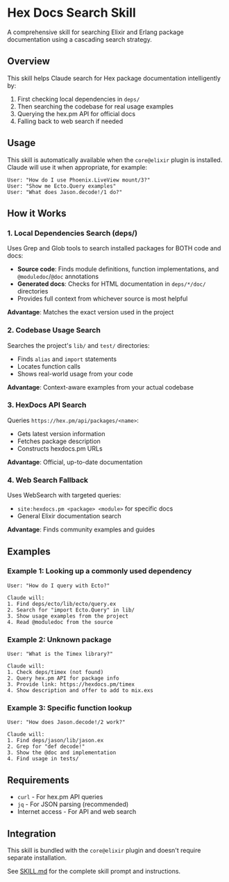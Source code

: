 # Hex Docs Search Skill

A comprehensive skill for searching Elixir and Erlang package documentation using a cascading search strategy.

## Overview

This skill helps Claude search for Hex package documentation intelligently by:
1. First checking local dependencies in `deps/`
2. Then searching the codebase for real usage examples
3. Querying the hex.pm API for official docs
4. Falling back to web search if needed

## Usage

This skill is automatically available when the `core@elixir` plugin is installed. Claude will use it when appropriate, for example:

```
User: "How do I use Phoenix.LiveView mount/3?"
User: "Show me Ecto.Query examples"
User: "What does Jason.decode!/1 do?"
```

## How it Works

### 1. Local Dependencies Search (deps/)

Uses Grep and Glob tools to search installed packages for BOTH code and docs:
- **Source code**: Finds module definitions, function implementations, and `@moduledoc`/`@doc` annotations
- **Generated docs**: Checks for HTML documentation in `deps/*/doc/` directories
- Provides full context from whichever source is most helpful

**Advantage**: Matches the exact version used in the project

### 2. Codebase Usage Search

Searches the project's `lib/` and `test/` directories:
- Finds `alias` and `import` statements
- Locates function calls
- Shows real-world usage from your code

**Advantage**: Context-aware examples from your actual codebase

### 3. HexDocs API Search

Queries `https://hex.pm/api/packages/<name>`:
- Gets latest version information
- Fetches package description
- Constructs hexdocs.pm URLs

**Advantage**: Official, up-to-date documentation

### 4. Web Search Fallback

Uses WebSearch with targeted queries:
- `site:hexdocs.pm <package> <module>` for specific docs
- General Elixir documentation search

**Advantage**: Finds community examples and guides

## Examples

### Example 1: Looking up a commonly used dependency

```
User: "How do I query with Ecto?"

Claude will:
1. Find deps/ecto/lib/ecto/query.ex
2. Search for "import Ecto.Query" in lib/
3. Show usage examples from the project
4. Read @moduledoc from the source
```

### Example 2: Unknown package

```
User: "What is the Timex library?"

Claude will:
1. Check deps/timex (not found)
2. Query hex.pm API for package info
3. Provide link: https://hexdocs.pm/timex
4. Show description and offer to add to mix.exs
```

### Example 3: Specific function lookup

```
User: "How does Jason.decode!/2 work?"

Claude will:
1. Find deps/jason/lib/jason.ex
2. Grep for "def decode!"
3. Show the @doc and implementation
4. Find usage in tests/
```

## Requirements

- `curl` - For hex.pm API queries
- `jq` - For JSON parsing (recommended)
- Internet access - For API and web search

## Integration

This skill is bundled with the `core@elixir` plugin and doesn't require separate installation.

See [SKILL.md](SKILL.md) for the complete skill prompt and instructions.
